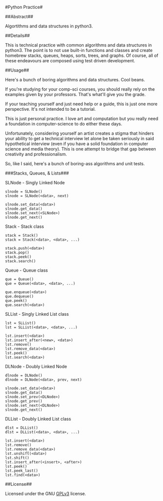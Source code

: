 #Python Practice#

##Abstract##

Algortithms and data structures in python3.

##Details##

This is technical practice with common algorithms and data structures in python3. The point is to not use built-in functions and classes and create homebrew stacks, queues, heaps, sorts, trees, and graphs. Of course, all of these endeavours are composed using test driven development.

##Usage##

Here's a bunch of boring algorithms and data structures. Cool beans.

If you're studying for your comp-sci courses, you should really rely on the examples given by your professors. That's what'll give you the grade.

If your teaching yourself and just need help or a guide, this is just one more perspective. It's not intended to be a tutorial.

This is just personal practice. I love art and computation but you really need a foundation in computer-science to do either these days.

Unfortunately, considering yourself an artist creates a stigma that hinders your ability to get a technical interview let alone be taken seriously in said hypothetical interview (even if you have a solid foundation in computer science and media theory). This is one attempt to bridge that gap between creativity and professionalism. 

So, like I said, here's a bunch of boring-ass algorithms and unit tests.


###Stacks, Queues, & Lists###

SLNode - Singly Linked Node

```
slnode = SLNode()
slnode = SLNode(<data>, next)

slnode.set_data(<data>)
slnode.get_data()
slnode.set_next(<SLNode>)
slnode.get_next()
```

Stack - Stack class

```
stack = Stack()
stack = Stack(<data>, <data>, ...)

stack.push(<data>)
stack.pop()
stack.peek()
stack.search()
```

Queue - Queue class

```
que = Queue()
que = Queue(<data>, <data>, ...)

que.enqueue(<data>)
que.dequeue()
que.peek()
que.search(<data>)
```

SLList - Singly Linked List class

```
lst = SLList()
lst = SLList(<data>, <data>, ...)

lst.insert(<data>)
lst.insert_after(<new>, <data>)
lst.remove()
lst.remove_data(<data>)
lst.peek()
lst.search(<data>)
```

DLNode - Doubly Linked Node

```
dlnode = DLNode()
dlnode = DLNode(<data>, prev, next)

slnode.set_data(<data>)
slnode.get_data()
slnode.set_prev(<DLNode>)
slnode.get_prev()
slnode.set_next(<DLNode>)
slnode.get_next()
```

DLList - Doubly Linked List class

```
dlst = DLList()
dlst = DLList(<data>, <data>, ...)

lst.insert(<data>)
lst.remove()
lst.remove_data(<data>)
lst.unshift(<data>)
lst.shift()
lst.insert_after(<insert>, <after>)
lst.peek()
lst.peek_last()
lst.find(<data>)
```
##License##

Licensed under the GNU [GPLv3](https://www.gnu.org/licenses/gpl-3.0.en.html) license.
